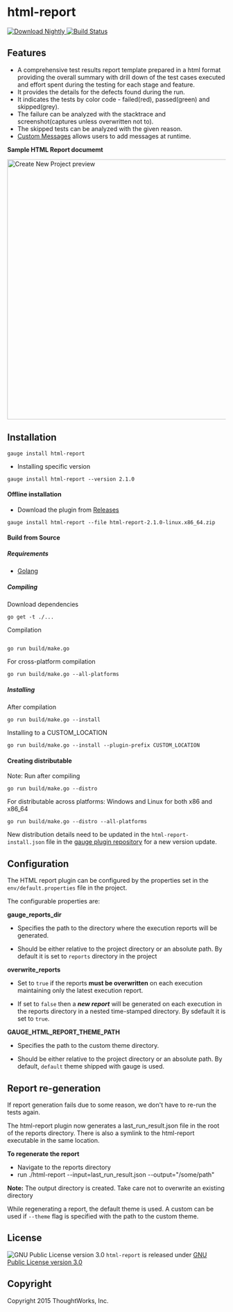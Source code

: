 html-report
==========

 [ ![Download Nightly](https://api.bintray.com/packages/gauge/html-report/Nightly/images/download.svg) ](https://bintray.com/gauge/html-report/Nightly/_latestVersion) [![Build Status](https://travis-ci.org/getgauge/html-report.svg?branch=master)](https://travis-ci.org/getgauge/html-report)

Features
-------

-  A comprehensive test results report template prepared in a html
   format providing the overall summary with drill down of the test
   cases executed and effort spent during the testing for each stage and feature.
-  It provides the details for the defects found during the run.
-  It indicates the tests by color code - failed(red), passed(green) and
   skipped(grey).
-  The failure can be analyzed with the stacktrace and
   screenshot(captures unless overwritten not to).
-  The skipped tests can be analyzed with the given reason.
-  [Custom Messages](https://docs.gauge.org/language.html#custom-messages-in-reports) allows users to add messages at runtime.


**Sample HTML Report documemt**

<img src="https://github.com/getgauge/html-report/raw/master/images/sample.png" alt="Create New Project preview" style="width: 600px;"/>

Installation
------------

```
gauge install html-report
```

* Installing specific version
```
gauge install html-report --version 2.1.0
```

#### Offline installation
* Download the plugin from [Releases](https://github.com/getgauge/html-report/releases)
```
gauge install html-report --file html-report-2.1.0-linux.x86_64.zip
```

#### Build from Source

##### Requirements
* [Golang](http://golang.org/)

##### Compiling
Download dependencies
```
go get -t ./...
```

Compilation
```

go run build/make.go
```

For cross-platform compilation

```
go run build/make.go --all-platforms
```

##### Installing
After compilation

```
go run build/make.go --install
```

Installing to a CUSTOM_LOCATION

```
go run build/make.go --install --plugin-prefix CUSTOM_LOCATION
```

#### Creating distributable

Note: Run after compiling

```
go run build/make.go --distro
```

For distributable across platforms: Windows and Linux for both x86 and x86_64

```
go run build/make.go --distro --all-platforms
```

New distribution details need to be updated in the `html-report-install.json` file in the [gauge plugin repository](https://github.com/getgauge/gauge-repository) for a new version update.

Configuration
-------------

The HTML report plugin can be configured by the properties set in the
`env/default.properties` file in the project.

The configurable properties are:

**gauge_reports_dir**

-  Specifies the path to the directory where the execution reports will
   be generated.

-  Should be either relative to the project directory or an absolute
   path. By default it is set to `reports` directory in the project

**overwrite_reports**

-  Set to ``true`` if the reports **must be overwritten** on each
   execution maintaining only the latest execution report.

-  If set to `false` then a _**new report**_ will be generated on each execution in the reports directory in a nested time-stamped directory. By sdefault it is set to `true`.


**GAUGE_HTML_REPORT_THEME_PATH**

-  Specifies the path to the custom theme directory.

-  Should be either relative to the project directory or an absolute
   path. By default, `default` theme shipped with gauge is used.


Report re-generation
-------------------

If report generation fails due to some reason, we don't have to re-run the tests again.

The html-report plugin now generates a last_run_result.json file in the root of the reports directory.
There is also a symlink to the html-report executable in the same location.

**To regenerate the report**

- Navigate to the reports directory
- run ./html-report --input=last_run_result.json --output="/some/path"

**Note:** The output directory is created. Take care not to overwrite an existing directory

While regenerating a report, the default theme is used. A custom can be used if ``--theme`` flag is specified with the path to the custom theme.


License
-------

![GNU Public License version 3.0](http://www.gnu.org/graphics/gplv3-127x51.png)
`html-report` is released under [GNU Public License version 3.0](http://www.gnu.org/licenses/gpl-3.0.txt)

Copyright
---------

Copyright 2015 ThoughtWorks, Inc.
